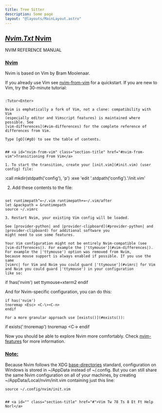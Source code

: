 ```yaml
---
title: Tree Sitter
description: Some page
layout: "@layouts/MainLayout.astro"
---
```



## <a id="" class="section-title" href="#">*Nvim.Txt*	Nvim</a> 

NVIM REFERENCE MANUAL


### <a id="nvim nvim-intro" class="section-title" href="#nvim nvim-intro">Nvim</a>

Nvim is based on Vim by Bram Moolenaar.

If you already use Vim see [nvim-from-vim](#nvim-from-vim) for a quickstart.
If you are new to Vim, try the 30-minute tutorial:
```

:Tutor<Enter>

Nvim is emphatically a fork of Vim, not a clone: compatibility with Vim
(especially editor and Vimscript features) is maintained where possible. See
[vim-differences](#vim-differences) for the complete reference of differences from Vim.

Type [gO](#gO) to see the table of contents.


## <a id="nvim-from-vim" class="section-title" href="#nvim-from-vim">Transitioning From Vim</a> 

1. To start the transition, create your [init.vim](#init.vim) (user config) file:
```

:call mkdir(stdpath('config'), 'p')
:exe 'edit '.stdpath('config').'/init.vim'

2. Add these contents to the file:
```

set runtimepath^=~/.vim runtimepath+=~/.vim/after
let &packpath = &runtimepath
source ~/.vimrc

3. Restart Nvim, your existing Vim config will be loaded.

See [provider-python| and |provider-clipboard](#provider-python| and |provider-clipboard) for additional software you
might need to use some features.

Your Vim configuration might not be entirely Nvim-compatible (see
[vim-differences|). For example the |'ttymouse'](#vim-differences|). For example the |'ttymouse') option was removed from Nvim,
because mouse support is always enabled if possible. If you use the same
[vimrc| for Vim and Nvim you could guard |'ttymouse'](#vimrc| for Vim and Nvim you could guard |'ttymouse') in your configuration
like so:
```
if !has('nvim')
set ttymouse=xterm2
endif

And for Nvim-specific configuration, you can do this:
```
if has('nvim')
tnoremap <Esc> <C-\><C-n>
endif

For a more granular approach use [exists()](#exists()):
```
if exists(':tnoremap')
tnoremap <Esc> <C-\><C-n>
endif

Now you should be able to explore Nvim more comfortably. Check [nvim-features](#nvim-features)
for more information.

### <a id="portable-config" class="section-title" href="#portable-config">Note:</a>
Because Nvim follows the XDG [base-directories](#base-directories) standard, configuration on
Windows is stored in ~/AppData instead of ~/.config. But you can still share
the same Nvim configuration on all of your machines, by creating
~/AppData/Local/nvim/init.vim containing just this line:
```
source ~/.config/nvim/init.vim


## <a id="" class="section-title" href="#">Vim Tw 78 Ts 8 Et Ft Help Norl</a> 



